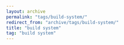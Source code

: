 ```yaml
---
layout: archive
permalink: "tags/build-system/"
redirect_from: "archive/tags/build-system/"
title: "build system"
tag: "build system"
---
```

